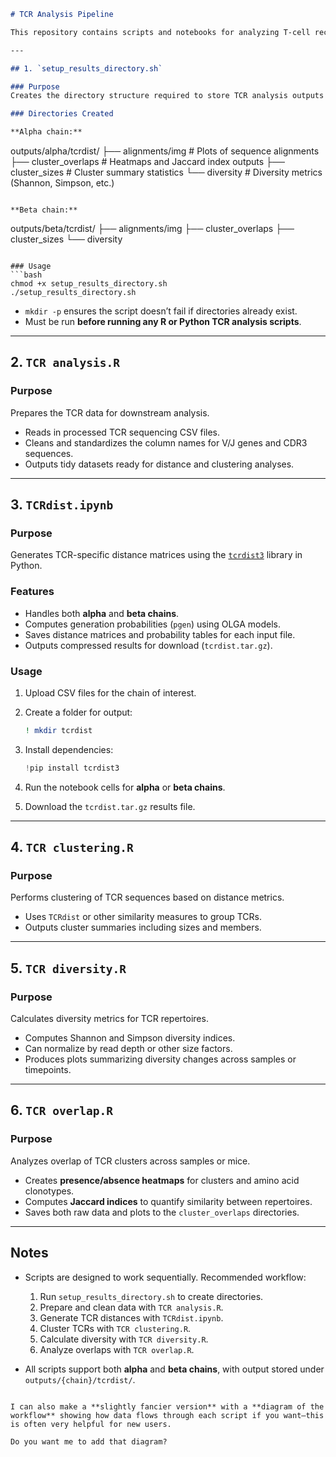 
```markdown
# TCR Analysis Pipeline

This repository contains scripts and notebooks for analyzing T-cell receptor (TCR) sequencing data, including distance calculations, clustering, diversity, and overlap analyses for both alpha and beta chains. The pipeline is organized to allow stepwise processing from raw data to summary outputs.

---

## 1. `setup_results_directory.sh`

### Purpose
Creates the directory structure required to store TCR analysis outputs for both **alpha** and **beta chains**.

### Directories Created

**Alpha chain:**
```

outputs/alpha/tcrdist/
├── alignments/img           # Plots of sequence alignments
├── cluster\_overlaps         # Heatmaps and Jaccard index outputs
├── cluster\_sizes            # Cluster summary statistics
└── diversity                # Diversity metrics (Shannon, Simpson, etc.)

```

**Beta chain:**
```

outputs/beta/tcrdist/
├── alignments/img
├── cluster\_overlaps
├── cluster\_sizes
└── diversity

````

### Usage
```bash
chmod +x setup_results_directory.sh
./setup_results_directory.sh
````

* `mkdir -p` ensures the script doesn’t fail if directories already exist.
* Must be run **before running any R or Python TCR analysis scripts**.

---

## 2. `TCR analysis.R`

### Purpose

Prepares the TCR data for downstream analysis.

* Reads in processed TCR sequencing CSV files.
* Cleans and standardizes the column names for V/J genes and CDR3 sequences.
* Outputs tidy datasets ready for distance and clustering analyses.

---

## 3. `TCRdist.ipynb`

### Purpose

Generates TCR-specific distance matrices using the [`tcrdist3`](https://tcrdist3.readthedocs.io/en/latest/tcrdistances.html) library in Python.

### Features

* Handles both **alpha** and **beta chains**.
* Computes generation probabilities (`pgen`) using OLGA models.
* Saves distance matrices and probability tables for each input file.
* Outputs compressed results for download (`tcrdist.tar.gz`).

### Usage

1. Upload CSV files for the chain of interest.
2. Create a folder for output:

   ```bash
   ! mkdir tcrdist
   ```
3. Install dependencies:

   ```python
   !pip install tcrdist3
   ```
4. Run the notebook cells for **alpha** or **beta chains**.
5. Download the `tcrdist.tar.gz` results file.

---

## 4. `TCR clustering.R`

### Purpose

Performs clustering of TCR sequences based on distance metrics.

* Uses `TCRdist` or other similarity measures to group TCRs.
* Outputs cluster summaries including sizes and members.

---

## 5. `TCR diversity.R`

### Purpose

Calculates diversity metrics for TCR repertoires.

* Computes Shannon and Simpson diversity indices.
* Can normalize by read depth or other size factors.
* Produces plots summarizing diversity changes across samples or timepoints.

---

## 6. `TCR overlap.R`

### Purpose

Analyzes overlap of TCR clusters across samples or mice.

* Creates **presence/absence heatmaps** for clusters and amino acid clonotypes.
* Computes **Jaccard indices** to quantify similarity between repertoires.
* Saves both raw data and plots to the `cluster_overlaps` directories.

---

## Notes

* Scripts are designed to work sequentially. Recommended workflow:

  1. Run `setup_results_directory.sh` to create directories.
  2. Prepare and clean data with `TCR analysis.R`.
  3. Generate TCR distances with `TCRdist.ipynb`.
  4. Cluster TCRs with `TCR clustering.R`.
  5. Calculate diversity with `TCR diversity.R`.
  6. Analyze overlaps with `TCR overlap.R`.

* All scripts support both **alpha** and **beta chains**, with output stored under `outputs/{chain}/tcrdist/`.

```

I can also make a **slightly fancier version** with a **diagram of the workflow** showing how data flows through each script if you want—this is often very helpful for new users.  

Do you want me to add that diagram?
```
